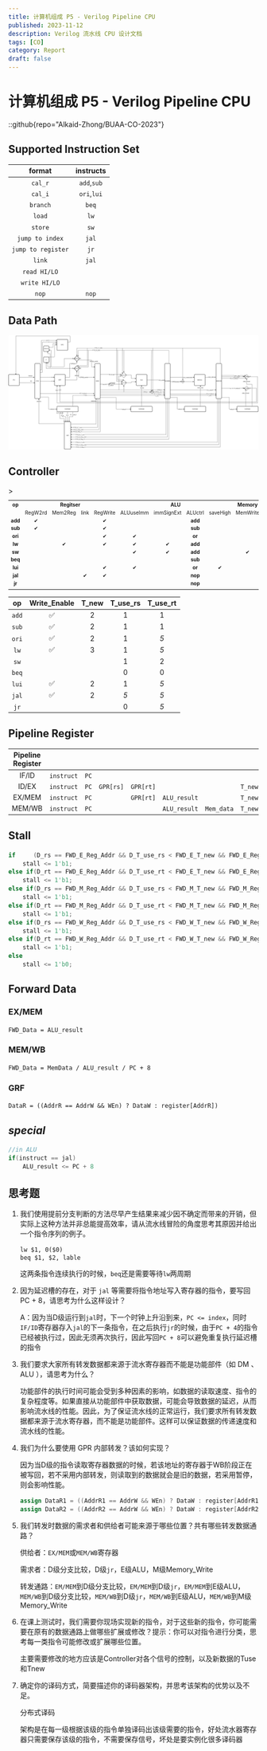 ```yaml
---
title: 计算机组成 P5 - Verilog Pipeline CPU
published: 2023-11-12
description: Verilog 流水线 CPU 设计文档
tags: [CO]
category: Report
draft: false
---
```


# 计算机组成 P5 - Verilog Pipeline CPU

::github{repo="Alkaid-Zhong/BUAA-CO-2023"}

## Supported Instruction Set

|       format       |  instructs  |
| :----------------: | :---------: |
|      `cal_r`       | `add`,`sub` |
|      `cal_i`       | `ori`,`lui` |
|      `branch`      |    `beq`    |
|       `load`       |    `lw`     |
|      `store`       |    `sw`     |
|  `jump to index`   |    `jal`    |
| `jump to register` |    `jr`     |
|       `link`       |    `jal`    |
|    `read HI/LO`    |             |
|   `write HI/LO`    |             |
|       `nop`        |    `nop`    |

## Data Path

![Pipeline_CPU_Structure](./Pipeline_CPU_Structure.png)

## Controller

<table style="text-align:center; font-size:10px">
    <tr>
        <th>op</th>
        <th colspan="4">Regitser</th>
        <th colspan="4">ALU</th>
        <th>Memory</th>
        <th colspan="3">PC</th>
    </tr>
    <tr>
        <td style="font-weight: bold;"></td>
        <td>RegW2rd</td>
        <td>Mem2Reg</td>
        <td>link</td>
        <td>RegWrite</td>
        <td>ALUuseImm</td>
        <td>immSignExt</td>
        <td>ALUctrl</td>
        <td>saveHigh</td>
        <td>MemWrite</td>
        <td>Branch</td>
        <td>jIndex</td>
        <td>jr</td>
    </tr>>
    <tr>
        <td style="font-weight: bold;">add</td>
        <td>&#10004</td>
        <td></td>
        <td></td>
        <td>&#10004</td>
        <td></td>
        <td></td>
        <td style="font-weight: bold;">add</td>
        <td></td>
        <td></td>
        <td></td>
        <td></td>
        <td></td>
    </tr>
    <tr>
        <td style="font-weight: bold;">sub</td>
        <td>&#10004</td>
        <td></td>
        <td></td>
        <td>&#10004</td>
        <td></td>
        <td></td>
        <td style="font-weight: bold;">sub</td>
        <td></td>
        <td></td>
        <td></td>
        <td></td>
        <td></td>
    </tr>
    <tr>
        <td style="font-weight: bold;">ori</td><!--op-->
        <td></td><!--RegW2rd-->
        <td></td><!--Mem2Reg-->
        <td></td><!--link-->
        <td>&#10004</td><!--RegWrite-->
        <td>&#10004</td><!--ALUuseImm-->
        <td></td><!--immSignExt-->
        <td style="font-weight: bold;">or</td><!--ALUctrl-->
        <td></td><!--saveHigh-->
        <td></td><!--MemWrite-->
        <td></td><!--Branch-->
        <td></td><!--jIndex-->
        <td></td><!--jr-->
    </tr>
    <tr>
        <td style="font-weight: bold;">lw</td><!--op-->
        <td></td><!--RegW2rd-->
        <td>&#10004</td><!--Mem2Reg-->
        <td></td><!--link-->
        <td>&#10004</td><!--RegWrite-->
        <td>&#10004</td><!--ALUuseImm-->
        <td>&#10004</td><!--immSignExt-->
        <td style="font-weight: bold;">add</td><!--ALUctrl-->
        <td></td><!--saveHigh-->
        <td></td><!--MemWrite-->
        <td></td><!--Branch-->
        <td></td><!--jIndex-->
        <td></td><!--jr-->
    </tr>
    <tr>
        <td style="font-weight: bold;">sw</td><!--op-->
        <td></td><!--RegW2rd-->
        <td></td><!--Mem2Reg-->
        <td></td><!--link-->
        <td></td><!--RegWrite-->
        <td>&#10004</td><!--ALUuseImm-->
        <td>&#10004</td><!--immSignExt-->
        <td style="font-weight: bold;">add</td><!--ALUctrl-->
        <td></td><!--saveHigh-->
        <td>&#10004</td><!--MemWrite-->
        <td></td><!--Branch-->
        <td></td><!--jIndex-->
        <td></td><!--jr-->
    </tr>
    <tr>
        <td style="font-weight: bold;">beq</td><!--op-->
        <td></td><!--RegW2rd-->
        <td></td><!--Mem2Reg-->
        <td></td><!--link-->
        <td></td><!--RegWrite-->
        <td></td><!--ALUuseImm-->
        <td></td><!--immSignExt-->
        <td style="font-weight: bold;">sub</td><!--ALUctrl-->
        <td></td><!--saveHigh-->
        <td></td><!--MemWrite-->
        <td>&#10004</td><!--Branch-->
        <td></td><!--jIndex-->
        <td></td><!--jr-->
    </tr>
    <tr>
        <td style="font-weight: bold;">lui</td><!--op-->
        <td></td><!--RegW2rd-->
        <td></td><!--Mem2Reg-->
        <td></td><!--link-->
        <td>&#10004</td><!--RegWrite-->
        <td>&#10004</td><!--ALUuseImm-->
        <td></td><!--immSignExt-->
        <td style="font-weight: bold;">or</td><!--ALUctrl-->
        <td>&#10004</td><!--saveHigh-->
        <td></td><!--MemWrite-->
        <td></td><!--Branch-->
        <td></td><!--jIndex-->
        <td></td><!--jr-->
    </tr>
    <tr>
        <td style="font-weight: bold;">jal</td><!--op-->
        <td></td><!--RegW2rd-->
        <td></td><!--Mem2Reg-->
        <td>&#10004</td><!--link-->
        <td>&#10004</td><!--RegWrite-->
        <td></td><!--ALUuseImm-->
        <td></td><!--immSignExt-->
        <td style="font-weight: bold;">nop</td><!--ALUctrl-->
        <td></td><!--saveHigh-->
        <td></td><!--MemWrite-->
        <td></td><!--Branch-->
        <td>&#10004</td><!--jIndex-->
        <td></td><!--jr-->
    </tr>
    <tr>
        <td style="font-weight: bold;">jr</td><!--op-->
        <td></td><!--RegW2rd-->
        <td></td><!--Mem2Reg-->
        <td></td><!--link-->
        <td></td><!--RegWrite-->
        <td></td><!--ALUuseImm-->
        <td></td><!--immSignExt-->
        <td style="font-weight: bold;">nop</td><!--ALUctrl-->
        <td></td><!--saveHigh-->
        <td></td><!--MemWrite-->
        <td></td><!--Branch-->
        <td></td><!--jIndex-->
        <td>&#10004</td><!--jr-->
    </tr>
    <tr>
        <td style="font-weight: bold;"></td><!--op-->
        <td></td><!--RegW2rd-->
        <td></td><!--Mem2Reg-->
        <td></td><!--link-->
        <td></td><!--RegWrite-->
        <td></td><!--ALUuseImm-->
        <td></td><!--immSignExt-->
        <td style="font-weight: bold;"></td><!--ALUctrl-->
        <td></td><!--saveHigh-->
        <td></td><!--MemWrite-->
        <td></td><!--Branch-->
        <td></td><!--jIndex-->
        <td></td><!--jr-->
    </tr>
</table>

|  op   |    Write_Enable    | T_new | T_use_rs | T_use_rt |
| :---: | :----------------: | :---: | :------: | :------: |
| `add` | :white_check_mark: |   2   |    1     |    1     |
| `sub` | :white_check_mark: |   2   |    1     |    1     |
| `ori` | :white_check_mark: |   2   |    1     |   _5_    |
| `lw`  | :white_check_mark: |   3   |    1     |   _5_    |
| `sw`  |                    |       |    1     |    2     |
| `beq` |                    |       |    0     |    0     |
| `lui` | :white_check_mark: |   2   |    1     |   _5_    |
| `jal` | :white_check_mark: |   2   |   _5_    |   _5_    |
| `jr`  |                    |       |    0     |   _5_    |

## Pipeline Register

| Pipeline Register |            |      |           |           |              |            |         |
| :---------------: | :--------: | :--: | :-------: | :-------: | :----------: | :--------: | :-----: |
|       IF/ID       | `instruct` | `PC` |           |           |              |            |         |
|       ID/EX       | `instruct` | `PC` | `GPR[rs]` | `GPR[rt]` |              |            | `T_new` |
|      EX/MEM       | `instruct` | `PC` |           | `GPR[rt]` | `ALU_result` |            | `T_new` |
|      MEM/WB       | `instruct` | `PC` |           |           | `ALU_result` | `Mem_data` | `T_new` |

## Stall

```verilog
if     (D_rs == FWD_E_Reg_Addr && D_T_use_rs < FWD_E_T_new && FWD_E_Reg_W)
    stall <= 1'b1;
else if(D_rt == FWD_E_Reg_Addr && D_T_use_rt < FWD_E_T_new && FWD_E_Reg_W)
    stall <= 1'b1;
else if(D_rs == FWD_M_Reg_Addr && D_T_use_rs < FWD_M_T_new && FWD_M_Reg_W)
    stall <= 1'b1;
else if(D_rt == FWD_M_Reg_Addr && D_T_use_rt < FWD_M_T_new && FWD_M_Reg_W)
    stall <= 1'b1;
else if(D_rs == FWD_W_Reg_Addr && D_T_use_rs < FWD_W_T_new && FWD_W_Reg_W)
    stall <= 1'b1;
else if(D_rt == FWD_W_Reg_Addr && D_T_use_rt < FWD_W_T_new && FWD_W_Reg_W)
    stall <= 1'b1;
else
    stall <= 1'b0;
```

## Forward Data

### EX/MEM

`FWD_Data = ALU_result`

### MEM/WB

`FWD_Data = MemData / ALU_result / PC + 8`

### GRF

`DataR = ((AddrR == AddrW && WEn) ? DataW : register[AddrR])`

## _special_

```verilog
//in ALU
if(instruct == jal)
	ALU_result <= PC + 8
```

## 思考题

1. 我们使用提前分支判断的方法尽早产生结果来减少因不确定而带来的开销，但实际上这种方法并非总能提高效率，请从流水线冒险的角度思考其原因并给出一个指令序列的例子。

   ```
   lw $1, 0($0)
   beq $1, $2, lable
   ```

   这两条指令连续执行的时候，`beq`还是需要等待`lw`两周期

2. 因为延迟槽的存在，对于 `jal` 等需要将指令地址写入寄存器的指令，要写回 PC + 8，请思考为什么这样设计？

   A：因为当D级运行到`jal`时，下一个时钟上升沿到来，`PC <= index`，同时`IF/ID`寄存器存入`jal`的下一条指令，在之后执行`jr`的时候，由于`PC + 4`的指令已经被执行过，因此无须再次执行，因此写回`PC + 8`可以避免重复执行延迟槽的指令

3. 我们要求大家所有转发数据都来源于流水寄存器而不能是功能部件（如 DM 、 ALU ），请思考为什么？

   功能部件的执行时间可能会受到多种因素的影响，如数据的读取速度、指令的复杂程度等。如果直接从功能部件中获取数据，可能会导致数据的延迟，从而影响流水线的性能。因此，为了保证流水线的正常运行，我们要求所有转发数据都来源于流水寄存器，而不能是功能部件。这样可以保证数据的传递速度和流水线的性能。

4. 我们为什么要使用 GPR 内部转发？该如何实现？

   因为当D级的指令读取寄存器数据的时候，若该地址的寄存器于WB阶段正在被写回，若不采用内部转发，则读取到的数据就会是旧的数据，若采用暂停，则会影响性能。

   ```verilog
   assign DataR1 = ((AddrR1 == AddrW && WEn) ? DataW : register[AddrR1]);
   assign DataR2 = ((AddrR2 == AddrW && WEn) ? DataW : register[AddrR2]);
   ```

5. 我们转发时数据的需求者和供给者可能来源于哪些位置？共有哪些转发数据通路？

   供给者：`EX/MEM`或`MEM/WB`寄存器

   需求者：D级分支比较，D级`jr`，E级ALU，M级Memory_Write

   转发通路：`EM/MEM`到D级分支比较，`EM/MEM`到D级`jr`，`EM/MEM`到E级ALU，`MEM/WB`到D级分支比较，`MEM/WB`到D级`jr`，`MEM/WB`到E级ALU，`MEM/WB`到M级Memory_Write

6. 在课上测试时，我们需要你现场实现新的指令，对于这些新的指令，你可能需要在原有的数据通路上做哪些扩展或修改？提示：你可以对指令进行分类，思考每一类指令可能修改或扩展哪些位置。

   主要需要修改的地方应该是Controller对各个信号的控制，以及新数据的Tuse和Tnew

7. 确定你的译码方式，简要描述你的译码器架构，并思考该架构的优势以及不足。

   分布式译码

   架构是在每一级根据该级的指令单独译码出该级需要的指令，好处流水器寄存器只需要保存该级的指令，不需要保存信号，坏处是要实例化很多译码器